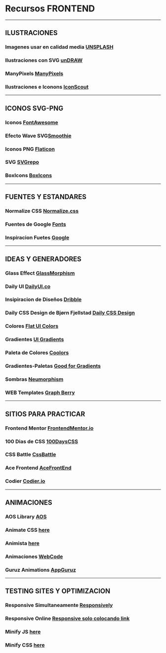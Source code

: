 # Recursos FRONTEND

---

## ILUSTRACIONES

### Imagenes usar en calidad media [UNSPLASH](https://unsplash.com/es)

### Ilustraciones con SVG  [unDRAW](https://undraw.co/illustrations)

### ManyPixels [ManyPixels](https://www.manypixels.co/gallery)

### Ilustraciones e Iconons [IconScout](https://iconscout.com/)

---

## ICONOS SVG-PNG

### Iconos [FontAwesome](https://fontawesome.com/)

### Efecto Wave SVG[Smoothie](https://smooth.ie/blogs/news/svg-wavey-transitions-between-sections)

### Iconos PNG [Flaticon](https://www.flaticon.com/)

### SVG [SVGrepo](https://www.svgrepo.com/)

### BoxIcons [BoxIcons](https://boxicons.com/)


---


## FUENTES Y ESTANDARES

### Normalize CSS  [Normalize.css](https://necolas.github.io/normalize.css/)

### Fuentes de Google [Fonts](https://fonts.google.com/)

### Inspiracion Fuetes [Google](https://femmebot.github.io/google-type/)

---

## IDEAS Y GENERADORES

### Glass Effect [GlassMorphism](https://hype4.academy/tools/glassmorphism-generator)

### Daily UI [DailyUI.co](https://www.dailyui.co/)

### Insipiracion de Diseños [Dribble](https://dribbble.com/)

### Daily CSS Design de Bjørn Fjellstad [Daily CSS Design](https://dailycssdesign.com/)

### Colores [Flat UI Colors](https://flatuicolors.com/)

### Gradientes [UI Gradients](https://uigradients.com/)

### Paleta de Colores [Coolors](https://coolors.co/)

### Gradientes-Paletas [Good for Gradients](https://mycolor.space/)

### Sombras [Neumorphism](https://neumorphism.io/)

### WEB Templates [Graph Berry](https://www.graphberry.com/)

---

## SITIOS PARA PRACTICAR

### Frontend Mentor [FrontendMentor.io](https://www.frontendmentor.io/)

### 100 Dias de CSS [100DaysCSS](https://100dayscss.com/days/1/)

### CSS Battle [CssBattle](https://cssbattle.dev/)

### Ace Frontend [AceFrontEnd](https://www.acefrontend.com/)

### Codier [Codier.io](https://codier.io/)

---


## ANIMACIONES

### AOS Library [AOS](https://michalsnik.github.io/aos/)

### Animate CSS  [here](https://animate.style/)

### Animista [here](https://animista.net/)

### Animaciones [WebCode](https://webcode.tools/generators/css/keyframe-animation)

### Guruz Animations [AppGuruz](https://www.theappguruz.com/tag-tools/web/CSSAnimations/)

---

## TESTING SITES Y OPTIMIZACION

### Responsive Simultaneamente [Responsively](https://responsively.app/)

### Responsive Online [Responsive solo colocando link](http://www.responsinator.com/)

### Minify JS [here](http://www.minifyjavascript.com/)

### Minify CSS [here](http://www.minifycss.com/css-compressor/)



